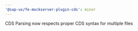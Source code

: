 ```yaml
---
'@sap-ux/fe-mockserver-plugin-cds': minor
---
```


CDS Parsing now respects proper CDS syntax for multiple files
